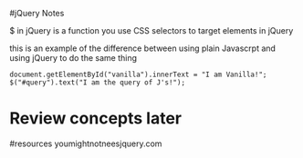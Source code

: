 #jQuery Notes


$ in jQuery is a function you use CSS selectors to target elements in jQuery

this is an example of the difference between using plain Javascrpt and using jQuery to do the same thing
```
document.getElementById("vanilla").innerText = "I am Vanilla!";
$("#query").text("I am the query of J's!");
```
# Review concepts later

#resources 
youmightnotneesjquery.com
